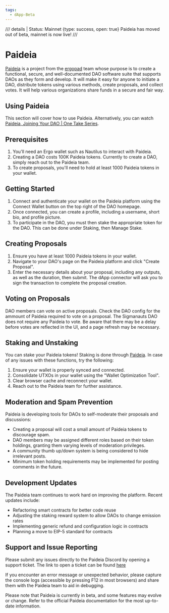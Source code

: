 ```yaml
---
tags:
  - dApp-Beta
---
```


/// details | Status: Mainnet
     {type: success, open: true}
Paideia has moved out of beta, mainnet is now live!
///



# Paideia
[Paideia](https://www.paideia.im) is a project from the [ergopad](ergopad.md) team whose purpose is to create a functional, secure, and well-documented DAO software suite that supports DAOs as they form and develop. It will make it easy for anyone to initiate a DAO, distribute tokens using various methods, create proposals, and collect votes. It will help various organizations share funds in a secure and fair way.

## Using Paideia
This section will cover how to use Paideia. Alternatively, you can watch [Paideia, Joining Your DAO | One Take Series](https://youtu.be/YUGNLQ6n8BA).

## Prerequisites

1. You'll need an Ergo wallet such as Nautilus to interact with Paideia.
2. Creating a DAO costs 100K Paideia tokens. Currently to create a DAO, simply reach out to the Paideia team.
3. To create proposals, you'll need to hold at least 1000 Paideia tokens in your wallet.

## Getting Started

1. Connect and authenticate your wallet on the Paideia platform using the Connect Wallet button on the top right of the DAO homepage.
2. Once connected, you can create a profile, including a username, short bio, and profile picture.
3. To participate in the DAO, you must then stake the appropriate token for the DAO. This can be done under Staking, then Manage Stake.

## Creating Proposals

1. Ensure you have at least 1000 Paideia tokens in your wallet.
2. Navigate to your DAO's page on the Paideia platform and click "Create Proposal".
3. Enter the necessary details about your proposal, including any outputs, as well as the duration, then submit. The dApp connector will ask you to sign the transaction to complete the proposal creation.

## Voting on Proposals
DAO members can vote on active proposals. Check the DAO config for the ammount of Paideia required to vote on a proposal. The Sigmanauts DAO does not require any Paideia to vote. Be aware that there may be a delay before votes are reflected in the UI, and a page refresh may be necessary.

## Staking and Unstaking

You can stake your Paideia tokens! Staking is done through [Paideia](https://app.paideia.im/Paideia/staking). In case of any issues with these functions, try the following:

1. Ensure your wallet is properly synced and connected.
2. Consolidate UTXOs in your wallet using the "Wallet Optimization Tool".
3. Clear browser cache and reconnect your wallet.
4. Reach out to the Paideia team for further assistance.

## Moderation and Spam Prevention

Paideia is developing tools for DAOs to self-moderate their proposals and discussions:

- Creating a proposal will cost a small amount of Paideia tokens to discourage spam.
- DAO members may be assigned different roles based on their token holdings, granting them varying levels of moderation privileges.
- A community thumb up/down system is being considered to hide irrelevant posts.
- Minimum token holding requirements may be implemented for posting comments in the future.

## Development Updates

The Paideia team continues to work hard on improving the platform. Recent updates include:

- Refactoring smart contracts for better code reuse
- Adjusting the staking reward system to allow DAOs to change emission rates
- Implementing generic refund and configuration logic in contracts
- Planning a move to EIP-5 standard for contracts

## Support and Issue Reporting

Please submit any issues directly to the Paideia Discord by opening a support ticket. The link to open a ticket can be found [here](https://discord.gg/jP25DeTC8U) 

If you encounter an error message or unexpected behavior, please capture the console logs (accessible by pressing F12 in most browsers) and share them with the Paideia team to aid in debugging.

Please note that Paideia is currently in beta, and some features may evolve or change. Refer to the official Paideia documentation for the most up-to-date information.
